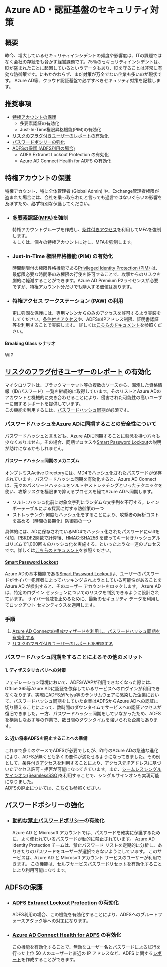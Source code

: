 # Azure AD・認証基盤のセキュリティ対策

## 概要
昨今、増大しているセキュリティインシデントの頻度や影響度は、ITの課題ではなく会社の存続をも脅かす経営課題です。75％のセキュリティインシデントは、IDが盗まれたことに起因しているというデータもあり、IDを守ることは非常に有効な防御策です。にもかかわらず、まだ対策が万全でない企業も多いのが現状です。
Azure AD等、クラウド認証基盤で必ずすべきセキュリティ対策を記載します。
## 推奨事項
* [特権アカウントの保護](#特権アカウントの保護)
    * 多要素認証の有効化
    * Just-In-Time権限昇格機能(PIM)の有効化
* [リスクのフラグ付きユーザーのレポートの有効化](#リスクのフラグ付きユーザーのレポートの有効化)
* [パスワードポシリーの強化](#パスワードポシリーの強化)
* [ADFSの保護 (ADFS利用の場合)](#ADFSの保護)
    * ADFS Extranet Lockout Protection の有効化
    * Azure AD Connect Health for ADFS の有効化


## 特権アカウントの保護
特権アカウント、特に全体管理者 (Global Admin) や、Exchange管理者権限が盗まれた場合には、会社を乗っ取られたと言っても過言ではないぐらいの影響を及ぼすため、**必ず**特別な保護してください。
* ### [多要素認証(MFA)](https://docs.microsoft.com/ja-jp/azure/multi-factor-authentication/multi-factor-authentication)を強制
    特権アカウントグループを作成し、[条件付きアクセス](https://docs.microsoft.com/ja-jp/azure/active-directory/active-directory-conditional-access-azure-portal)を利用してMFAを強制します。  
    もしくは、個々の特権アカウントに対し、MFAを強制します。
* ### Just-In-Time 権限昇格機能 (PIM) の有効化  
    時間制限付の権限昇格機能である[Privileged Identity Protection (PIM)](https://docs.microsoft.com/ja-jp/azure/active-directory/privileged-identity-management/active-directory-securing-privileged-access) は、最低限必要な時間帯のみ権限の行使を許可することで、攻撃からのリスクを劇的に軽減することができます。Azure AD Premium P2ライセンスが必要ですが、特権アカウント分だけでも購入する価値はあります。  
* ### 特権アクセス ワークステーション (PAW) の利用  
    更に強固な保護には、専用マシンからのみのアクセスを許可するよう実装をしてください。[条件付きアクセス](https://docs.microsoft.com/ja-jp/azure/active-directory/active-directory-conditional-access-azure-portal)や、ADFSのIPアドレス制限、証明書認証等を利用することで実装します。
    詳しくは[こちらのドキュメント](https://docs.microsoft.com/ja-jp/windows-server/identity/securing-privileged-access/privileged-access-workstations)を参照ください。  

#### Breaking Glass シナリオ
WIP

## [リスクのフラグ付きユーザーのレポート](https://docs.microsoft.com/ja-jp/azure/active-directory/active-directory-identityprotection#users-flagged-for-risk) の有効化
マイクロソフトは、ブラックマーケット等の複数のソースから、漏洩した資格情報（ID/パスワード）一覧を継続的に取得しています。そのリストとAzure ADのアカウントと機械的に突き合わせることにより、侵害された可能性の高いユーザーに関するレポートを提供しています。  
この機能を利用するには、[パスワードハッシュ同期](https://docs.microsoft.com/ja-jp/azure/active-directory/connect/active-directory-aadconnectsync-implement-password-synchronization)が必須です。


### パスワードハッシュをAzure ADに同期することの安全性について
パスワードハッシュと言えども、Azure ADに同期することに懸念を持つ方々も少なくありません。その場合、同期プロセスや[Smart Password Lockout](https://docs.Microsoft.com/ja-jp/azure/active-directory/active-directory-secure-passwords#azure-ad-password-protections)の説明が助けになるかもしれません。  

#### パスワードハッシュ同期のメカニズム
オンプレミスActive Directoryには、MD4でハッシュ化されたパスワードが保存されています。パスワードハッシュ同期を有効化すると、Azure AD Connectは、元々のパスワードハッシュをソルトやストレッチングといったテクニックを使い、攻撃リスクを極限まで抑えるプロセスを経てAzure ADへ同期します。
* ソルト: ハッシュ化前に対象文字列にランダムな文字列を不可する。レインボーテーブルによる探索に対する防御策の一つ
* ストレッチング: 何度もハッシュ化をすることにより、攻撃者の解析コストを高める（時間の長期化）防御策の一つ

具体的には、ADに保存されているMD4でハッシュ化されたパスワードにsaltを付加、[PBKDF2](https://www.ietf.org/rfc/rfc2898.txt)関数で計算後、[HMAC-SHA256](https://msdn.microsoft.com/library/system.security.cryptography.hmacsha256.aspx)
を使ってキー付きハッシュアルゴリズムで1,000回ものハッシュ化を実施する、といったような一連のプロセスです。詳しくは[こちらのドキュメント](https://docs.microsoft.com/ja-jp/azure/active-directory/connect/active-directory-aadconnectsync-implement-password-synchronization#how-password-synchronization-works)を参照ください。  

#### [Smart Password Lockout](https://docs.Microsoft.com/ja-jp/azure/active-directory/active-directory-secure-passwords#azure-ad-password-protections)
Azure ADの基本機能である[Smart Password Lockout](https://docs.Microsoft.com/ja-jp/azure/active-directory/active-directory-secure-passwords#azure-ad-password-protections)は、ユーザーのパスワードがサイバー犯罪者によってハッキングされようとしている可能性があることを Azure AD が検出すると、そのユーザー アカウントをロックします。 Azure AD は、特定のログイン セッションについてのリスクを判別できるように設計されています。 サイバー脅威を止めるために、最新のセキュリティ データを利用してロックアウト セマンティクスを適用します。

### 手順
1. [Azure AD Connectの構成ウィザードを利用し、パスワードハッシュ同期を有効化する](https://docs.microsoft.com/ja-jp/azure/active-directory/connect/active-directory-aadconnectsync-implement-password-synchronization#enable-password-synchronization)
2. [リスクのフラグ付きユーザーのレポートを確認する](https://docs.microsoft.com/ja-jp/azure/active-directory/active-directory-reporting-security-user-at-risk)

### パスワードハッシュ同期をすることによるその他のメリット  
#### 1. ディザスタリカバリへの対策  
フェデレーション環境において、ADFS/WAPが利用できなくなった際には、Office 365等Azure ADに認証を依存しているサービスへのログインが利用できなくなります。実際にADFSがPetya等のランサムウェアに感染した企業において、パスワードハッシュ同期をしていた企業はADFSからAzure ADへの認証に切り替えることによって、数時間のダウンタイムでサービスへの認証アクセスが復旧できました。一方、パスワードハッシュ同期をしていなかったため、ADFSを構築しなおす等の作業で、数日間のダウンタイムを強いられた企業もあります。
#### 2. 近い将来ADFSを廃止することへの準備  
これまで多くのケースでADFSが必要でしたが、昨今のAzure ADの急速な進化により、ADFSが無くとも多くの要件が満たせるようになってきました。その例として、[条件付きアクセス](https://docs.microsoft.com/ja-jp/azure/active-directory/active-directory-conditional-access-azure-portal)を利用することにより、アクセス元IPアドレスに基づいたアクセス許可・拒否が可能になってきています。また、[シームレスシングルサインオン(SeamlessSSO)](https://docs.microsoft.com/ja-jp/azure/active-directory/connect/active-directory-aadconnect-sso)を利用することで、シングルサインオンも実現可能になりました。  
ADFSの廃止については、[こちら](Goodbye-ADFS.md)も参照ください。

## パスワードポシリーの強化
* ### [動的な禁止パスワードポリシー](https://docs.microsoft.com/ja-jp/azure/active-directory/active-directory-secure-passwords)の有効化   
    Azure AD と Microsoft アカウントでは、パスワードを確実に保護するために、よく使われているパスワードが動的に禁止されています。 Azure AD Identity Protection チームは、禁止パスワード リストを定期的に分析し、ありきたりのパスワードをユーザーが選択できないようにしています。 このサービスは、Azure AD と Microsoft アカウント サービスのユーザーが利用できます。
    この機能は、[セルフサービスパスワードリセット](https://docs.microsoft.com/ja-jp/azure/active-directory/active-directory-passwords-overview)を有効化することにより利用可能になります。
## ADFSの保護
* ### [ADFS Extranet Lockout Protection](https://docs.microsoft.com/ja-jp/windows-server/identity/ad-fs/operations/configure-ad-fs-extranet-lockout-protection) の有効化  
    ADFS利用の場合、この機能を有効化することにより、ADFSへのブルートフォースアタック等への対策になります。  
* ### [Azure AD Connect Health for ADFS](https://docs.microsoft.com/ja-jp/azure/active-directory/connect-health/active-directory-aadconnect-health) の有効化  
    この機能を有効化することで、無効なユーザー名とパスワードによる試行を行った上位 50 人のユーザーと直近の IP アドレスなど、ADFS に関する[レポート](https://docs.microsoft.com/ja-jp/azure/active-directory/connect-health/active-directory-aadconnect-health-adfs)を作成することができます。